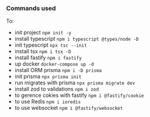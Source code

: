 ### Commands used

To:
 - init project `npm init -y`
 - install typescript `npm i typescript @types/node -D`
 - init typescript `npx tsc --init`
 - install tsx `npm i tsx -D`
 - install fastify `npm i fastify`
 - up docker `docker-compose up -d`
 - install ORM prisma `npm i -D prisma`
 - init prisma `npx prisma init`
 - run migrates with prisma `npx prisma migrate dev`
 - install zod to validations `npm i zod`
 - to gerence cokies with fastify `npm i @fastify/cookie`
 - to use Redis `npm i ioredis`
 - to use websocket `npm i @fastify/websocket`
